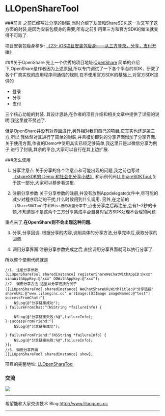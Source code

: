 # LLOpenShareTool

###前言
之前已经写过分享的封装,当时介绍了友盟和ShareSDK,这一次又写了这方面的封装,是因为安装包瘦身的需要,所有之前引用第三方和官方SDK的做法就变得不可取了.

项目安装包瘦身移步:
[《23- iOS项目安装包瘦身——从三方登录，分享，支付开始》](http://www.jianshu.com/p/29dbda0125f0)

###关于OpenShare
先上一个优秀的项目地址:[OpenShare]()
简单的介绍下,OpenShare是作者因为上述原因,所以专门调试了一下各个平台的SDK，研究了各个厂商实现的应用程序间通信的规则,在不使用官方SDK的基础上,对官方SDK提供的
>
- 登录
- 分享
- 支付

三个核心功能的封装. 其设计思路,在作者的项目介绍和相关文章中提供了详细的说明.我这里就不赘述了.

但是OpenShare并没有对界面进行,另外相对我们自己的项目,它其实也还是第三方,所以,我依然对其进行了简单的封装,并且模仿即刻的分享界面增加了分享界面.  
关于使用方面,作者的Demo中使用其实已经足够简单,我这里只是以微信分享为例子,进行了封装,其余的平台,大家可以自行在其上边扩展.

###怎么使用

1. 分享注意点
    关于分享的各个注意点和可能出现的问题,我之前也写过[《shareSDK的 Demo 和社会化分享小结》](http://www.jianshu.com/p/5b5c2293b11c) 和示例代码[LLShareSDKTool](https://github.com/lilongcnc/LLShareSDKTool),关于这一部分,大家可以移步看这里.

2.  注册分享参数
    关于分享参数的注册,并没有放到Appdelegate文件中,尽可能的减少对程序启动的干扰,什么时候用到什么调用. 
   另外,在之前的`LLShareSDKTool`中和`Miss唐的友盟分享`中,点击分享之后再注册,会有1~2秒的卡顿,不知道是不是这两个三方分享集成平台自身对官方SDK处理不合理的问题. 
   
   重点来了,**在OpenShare则不会出现这种问题.**
  
3. 分享,分享回调.
   根据分享的内容,调用具体的分享方法,分享完毕后,获取分享的回调.
      
4. 调用分享界面
    注册分享参数完成之后,直接调用分享界面就可以执行分享了.

所以整个使用代码就是
    
    //1. 注册分享参数
    [LLOpenShareTool sharedInstance] registerShareWeChatWithAppID:@xxx" sinaWithAppKey:@"xxx" QQWithAppKey:@"xxx"];
    //2. 调用分享方法,这里以分享链接为例子
    [[LLOpenShareTool sharedInstance] WeChatShareURLWithTitle:@"分享链接" shareURL:@"www.lilongcnc.cc" urlImage:[UIImage imageNamed:@"test"] successFromChat:^{
        NSLog(@"分享链接成功");
    } failureFromChat:^(NSString *failureInfo) {
        
        NSLog(@"分享链接失败:%@",failureInfo);
    } successFromFriend:^{
        NSLog(@"分享链接成功");
        
    } failureFromFriend:^(NSString *failureInfo) {
        NSLog(@"分享链接失败:%@",failureInfo);
    }];
    //3. 调用分享界面
    [[LLOpenShareTool sharedInstance] show];
    

项目的完整地址: [LLOpenShareTool](https://github.com/lilongcnc/LLOpenShareTool)

### 交流
![](http://upload-images.jianshu.io/upload_images/594219-cea3f887e6abdadc.jpg?imageMogr2/auto-orient/strip%7CimageView2/2/w/1240)
* * *

希望能和大家交流技术
Blog:<http://www.lilongcnc.cc>
* * *


